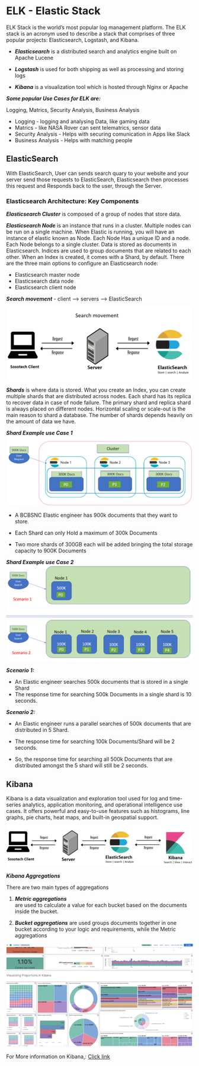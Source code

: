 # ELK - Elastic Stack

ELK Stack is the world’s most popular log management platform.
The ELK stack is an acronym used to describe a stack that comprises 
of three popular projects: Elasticsearch, Logstash, and Kibana. 

 - ***Elasticsearch***
   is a distributed search and analytics engine built on Apache Lucene

 - ***Logstash***
   is used for both shipping as well as processing and storing logs

 - ***Kibana***
   is a visualization tool which is hosted through Nginx or Apache

 ***Some popular Use Cases for ELK are:***

Logging, Matrics, Security Analysis, Business Analysis
 -  Logging - logging and analysing Data, like gaming data
 -  Matrics - like NASA Rover can sent telematrics, sensor data
 -  Security Analysis - Helps with securing comunication in Apps like Slack
 -  Business Analysis - Helps with matching people

## ElasticSearch

With ElasticSearch, User can sends search quary to your website and your 
server send those requests to ElasticSearch, Elasticsearch then processes 
this request and Responds back to the user, through the Server.

### Elasticsearch Architecture: Key Components
 
***Elasticsearch Cluster***
 is composed of a group of nodes that store data.

***Elasticsearch Node***
 is an instance that runs in a cluster. Multiple nodes can be run on a 
 single machine. When Elastic is running, you will have an instance of 
 elastic known as Node. Each Node Has a unique ID and a node. Each Node 
 belongs to a single cluster. Data is stored as documents in Elasticsearch.
 Indices are used to group documents that are related to each other. 
 When an Index is created, it comes with a Shard, by default. 
 There are the three main options to configure an Elasticsearch node:

  - Elasticsearch master node
  - Elasticsearch data node
  - Elasticsearch client node

  ***Search movement*** - client --> servers --> ElasticSearch

 ![elastic1](photos/elastic1.png)

  ***Shards***
  is where data is stored. What you create an Index, you can create multiple 
  shards that are distributed across nodes. Each shard has its replica to 
  recover data in case of node failure. The primary shard and replica shard is 
  always placed on different nodes. Horizontal scaling or scale-out is the main 
  reason to shard a database. The number of shards depends heavily on the 
  amount of data we have.

  ***Shard Example use Case 1***
   ![elastic2](photos/elastic3.png)

   - A BCBSNC Elastic engineer has 900k documents that they want to store. 

   - Each Shard can only Hold a maximum of 300k Documents

   - Two more shards of 300GB each will be added bringing the total storage 
     capacity to 900K Documents


  ***Shard Example use Case 2***
   ![elastic3](photos/elastic4.png)

   
   ***Scenario 1:***

   - An Elastic engineer searches 500k documents that is stored in a single Shard 
   - The response time for searching 500k Documents in a single shard is 10 seconds.
  

   ***Scenario 2:***
   
   - An Elastic engineer runs a parallel searches of 500k documents that are 
     distributed in 5 Shard.

   - The response time for searching 100k  Documents/Shard will be 2 seconds.

   - So, the response time for searching all 500k Documents that are distributed 
     amongst the 5 shard will still be 2 seconds.


 
## Kibana

 Kibana is a data visualization and exploration tool used for log and time-series 
 analytics, application monitoring, and operational intelligence use cases. 
 It offers powerful and easy-to-use features such as histograms, line graphs, 
 pie charts, heat maps, and built-in geospatial support.

  ![kibana1](photos/kibana1.png)

   ***Kibana Aggregations***

   There are two main types of aggregations 
   
   1. ***Metric aggregations***  
     are used to calculate a value for each bucket based on the 
     documents inside the bucket.

   2. ***Bucket aggregations***
     are used groups documents together in one bucket according to your logic 
     and requirements, while the Metric aggregations 

  ![kibana1](photos/kibana2.png)
  
   For More information on Kibana,: [Click link](https://logz.io/blog/kibana-tutorial-2/#kibanaaggregations)
